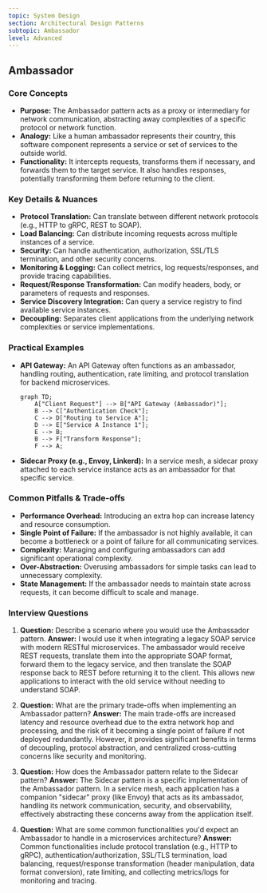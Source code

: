 ```yaml
---
topic: System Design
section: Architectural Design Patterns
subtopic: Ambassador
level: Advanced
---
```


## Ambassador
### Core Concepts

*   **Purpose:** The Ambassador pattern acts as a proxy or intermediary for network communication, abstracting away complexities of a specific protocol or network function.
*   **Analogy:** Like a human ambassador represents their country, this software component represents a service or set of services to the outside world.
*   **Functionality:** It intercepts requests, transforms them if necessary, and forwards them to the target service. It also handles responses, potentially transforming them before returning to the client.

### Key Details & Nuances

*   **Protocol Translation:** Can translate between different network protocols (e.g., HTTP to gRPC, REST to SOAP).
*   **Load Balancing:** Can distribute incoming requests across multiple instances of a service.
*   **Security:** Can handle authentication, authorization, SSL/TLS termination, and other security concerns.
*   **Monitoring & Logging:** Can collect metrics, log requests/responses, and provide tracing capabilities.
*   **Request/Response Transformation:** Can modify headers, body, or parameters of requests and responses.
*   **Service Discovery Integration:** Can query a service registry to find available service instances.
*   **Decoupling:** Separates client applications from the underlying network complexities or service implementations.

### Practical Examples

*   **API Gateway:** An API Gateway often functions as an ambassador, handling routing, authentication, rate limiting, and protocol translation for backend microservices.

    ```mermaid
    graph TD;
        A["Client Request"] --> B["API Gateway (Ambassador)"];
        B --> C["Authentication Check"];
        C --> D["Routing to Service A"];
        D --> E["Service A Instance 1"];
        E --> B;
        B --> F["Transform Response"];
        F --> A;
    ```
*   **Sidecar Proxy (e.g., Envoy, Linkerd):** In a service mesh, a sidecar proxy attached to each service instance acts as an ambassador for that specific service.

### Common Pitfalls & Trade-offs

*   **Performance Overhead:** Introducing an extra hop can increase latency and resource consumption.
*   **Single Point of Failure:** If the ambassador is not highly available, it can become a bottleneck or a point of failure for all communicating services.
*   **Complexity:** Managing and configuring ambassadors can add significant operational complexity.
*   **Over-Abstraction:** Overusing ambassadors for simple tasks can lead to unnecessary complexity.
*   **State Management:** If the ambassador needs to maintain state across requests, it can become difficult to scale and manage.

### Interview Questions

1.  **Question:** Describe a scenario where you would use the Ambassador pattern.
    **Answer:** I would use it when integrating a legacy SOAP service with modern RESTful microservices. The ambassador would receive REST requests, translate them into the appropriate SOAP format, forward them to the legacy service, and then translate the SOAP response back to REST before returning it to the client. This allows new applications to interact with the old service without needing to understand SOAP.

2.  **Question:** What are the primary trade-offs when implementing an Ambassador pattern?
    **Answer:** The main trade-offs are increased latency and resource overhead due to the extra network hop and processing, and the risk of it becoming a single point of failure if not deployed redundantly. However, it provides significant benefits in terms of decoupling, protocol abstraction, and centralized cross-cutting concerns like security and monitoring.

3.  **Question:** How does the Ambassador pattern relate to the Sidecar pattern?
    **Answer:** The Sidecar pattern is a specific implementation of the Ambassador pattern. In a service mesh, each application has a companion "sidecar" proxy (like Envoy) that acts as its ambassador, handling its network communication, security, and observability, effectively abstracting these concerns away from the application itself.

4.  **Question:** What are some common functionalities you'd expect an Ambassador to handle in a microservices architecture?
    **Answer:** Common functionalities include protocol translation (e.g., HTTP to gRPC), authentication/authorization, SSL/TLS termination, load balancing, request/response transformation (header manipulation, data format conversion), rate limiting, and collecting metrics/logs for monitoring and tracing.